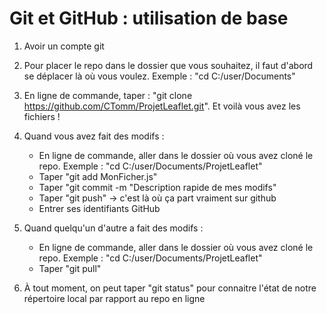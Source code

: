 # Git et GitHub : utilisation de base
1. Avoir un compte git

2. Pour placer le repo dans le dossier que vous souhaitez, il faut d'abord se déplacer là où vous voulez. Exemple : "cd C:/user/Documents"

3. En ligne de commande, taper : "git clone https://github.com/CTomm/ProjetLeaflet.git". Et voilà vous avez les fichiers !

4. Quand vous avez fait des modifs : 
    * En ligne de commande, aller dans le dossier où vous avez cloné le repo. Exemple : "cd C:/user/Documents/ProjetLeaflet"
    * Taper "git add MonFicher.js"
    *  Taper "git commit -m "Description rapide de mes modifs"
    * Taper "git push" -> c'est là où ça part vraiment sur github
    *  Entrer ses identifiants GitHub

5. Quand quelqu'un d'autre a fait des modifs :
    * En ligne de commande, aller dans le dossier où vous avez cloné le repo. Exemple : "cd C:/user/Documents/ProjetLeaflet"
    * Taper "git pull"

6. À tout moment, on peut taper "git status" pour connaitre l'état de notre répertoire local par rapport au repo en ligne

